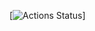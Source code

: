 [![Actions Status](https://github.com/alllexxx1/hexlet_pytest/workflows/hello-world.yml/badge.svg)]

